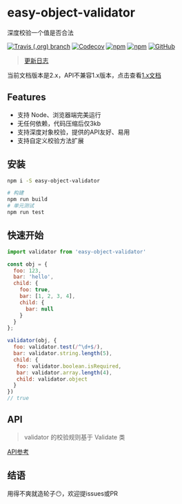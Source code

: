 # easy-object-validator
深度校验一个值是否合法


[![Travis (.org) branch](https://img.shields.io/travis/peakchen90/easy-object-validator/master.svg)](https://travis-ci.org/peakchen90/easy-object-validator)
[![Codecov](https://img.shields.io/codecov/c/github/peakchen90/easy-object-validator.svg)](https://codecov.io/gh/peakchen90/easy-object-validator)
[![npm](https://img.shields.io/npm/v/easy-object-validator.svg)](https://www.npmjs.com/package/easy-object-validator)
[![npm](https://img.shields.io/npm/dt/easy-object-validator.svg)](https://www.npmjs.com/package/easy-object-validator)
[![GitHub](https://img.shields.io/github/license/mashape/apistatus.svg)](https://github.com/peakchen90/easy-object-validator/blob/master/LICENSE)


> [更新日志](./CHANGELOG.md)

当前文档版本是2.x，API不兼容1.x版本，点击查看[1.x文档](https://github.com/peakchen90/easy-object-validator/blob/1.x/README.md)

## Features
- 支持 Node、浏览器端完美运行
- 无任何依赖，代码压缩后仅3kb
- 支持深度对象校验，提供的API友好、易用
- 支持自定义校验方法扩展

## 安装
```bash
npm i -S easy-object-validator

# 构建
npm run build
# 单元测试
npm run test
```

## 快速开始
```js
import validator from 'easy-object-validator'

const obj = {
  foo: 123,
  bar: 'hello',
  child: {
    foo: true,
    bar: [1, 2, 3, 4],
    child: {
      bar: null
    }
  }
};

validator(obj, {
  foo: validator.test(/^\d+$/),
  bar: validator.string.length(5),
  child: {
   foo: validator.boolean.isRequired,
   bar: validator.array.length(4),
   child: validator.object
  }
})
// true
```

## API

> validator 的校验规则基于 Validate 类

[API参考](https://peakchen90.github.io/easy-object-validator/index.html)

## 结语
用得不爽就造轮子😶，欢迎提issues或PR
